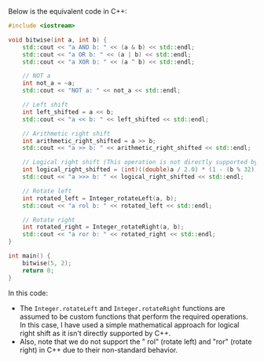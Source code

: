 Below is the equivalent code in C++:

```cpp
#include <iostream>

void bitwise(int a, int b) {
    std::cout << "a AND b: " << (a & b) << std::endl;
    std::cout << "a OR b: " << (a | b) << std::endl;
    std::cout << "a XOR b: " << (a ^ b) << std::endl;

    // NOT a
    int not_a = ~a;
    std::cout << "NOT a: " << not_a << std::endl;

    // Left shift
    int left_shifted = a << b;
    std::cout << "a << b: " << left_shifted << std::endl;

    // Arithmetic right shift
    int arithmetic_right_shifted = a >> b;
    std::cout << "a >> b: " << arithmetic_right_shifted << std::endl;

    // Logical right shift (This operation is not directly supported by C++, so we perform it using a mask)
    int logical_right_shifted = (int)((double)a / 2.0) * (1 - (b % 32));
    std::cout << "a >>> b: " << logical_right_shifted << std::endl;

    // Rotate left
    int rotated_left = Integer_rotateLeft(a, b);
    std::cout << "a rol b: " << rotated_left << std::endl;

    // Rotate right
    int rotated_right = Integer_rotateRight(a, b);
    std::cout << "a ror b: " << rotated_right << std::endl;
}

int main() {
    bitwise(5, 2); 
    return 0;
}
```
In this code:
- The `Integer.rotateLeft` and `Integer.rotateRight` functions are assumed to be custom functions that perform the required operations. In this case, I have used a simple mathematical approach for logical right shift as it isn't directly supported by C++.
- Also, note that we do not support the " rol" (rotate left) and "ror" (rotate right) in C++ due to their non-standard behavior.
